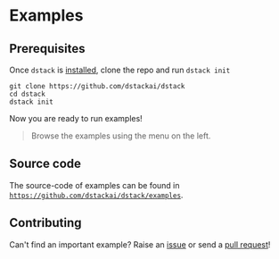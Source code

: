 # Examples

## Prerequisites

Once `dstack` is [installed](https://dstack.ai/docs/installation), clone the repo and run `dstack init`

```shell
git clone https://github.com/dstackai/dstack
cd dstack
dstack init
```

Now you are ready to run examples! 

> Browse the examples using the menu on the left.

## Source code

The source-code of examples can be found in  [`https://github.com/dstackai/dstack/examples`](https://github.com/dstackai/dstack/tree/master/examples).

## Contributing

Can't find an important example? Raise an [issue](https://github.com/dstackai/dstack/issues) or send a [pull request](https://github.com/dstackai/dstack/tree/examples)!